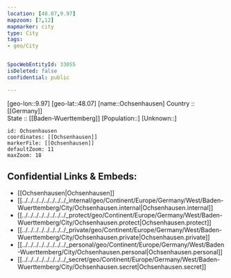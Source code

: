 ```yaml
---
location: [48.07,9.97] 
mapzoom: [7,12] 
mapmarker: city 
type: City
tags:
- geo/City


SpocWebEntityId: 33055
isDeleted: false
confidential: public

---
```

[geo-lon::9.97] 
[geo-lat::48.07] 
[name::Ochsenhausen] 
Country :: [[Germany]]  
State :: [[Baden-Wuerttemberg]] 
[Population::] 
[Unknown::] 


```leaflet
id: Ochsenhausen
coordinates: [[Ochsenhausen]] 
markerFile: [[Ochsenhausen]] 
defaultZoom: 11 
maxZoom: 18
```


## Confidential Links & Embeds: 
- [[Ochsenhausen|Ochsenhausen]]  
- [[../../../../../../../../_internal/geo/Continent/Europe/Germany/West/Baden-Wuerttemberg/City/Ochsenhausen.internal|Ochsenhausen.internal]] 
- [[../../../../../../../../_protect/geo/Continent/Europe/Germany/West/Baden-Wuerttemberg/City/Ochsenhausen.protect|Ochsenhausen.protect]] 
- [[../../../../../../../../_private/geo/Continent/Europe/Germany/West/Baden-Wuerttemberg/City/Ochsenhausen.private|Ochsenhausen.private]] 
- [[../../../../../../../../_personal/geo/Continent/Europe/Germany/West/Baden-Wuerttemberg/City/Ochsenhausen.personal|Ochsenhausen.personal]] 
- [[../../../../../../../../_secret/geo/Continent/Europe/Germany/West/Baden-Wuerttemberg/City/Ochsenhausen.secret|Ochsenhausen.secret]] 
